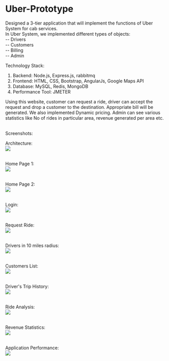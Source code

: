 # Uber-Prototype

Designed a 3-tier application that will implement the functions of Uber System for cab services.<br>
In Uber System, we implemented different types of objects:<br>
-- Drivers<br>
-- Customers<br>
-- Billing<br>
-- Admin<br>

Technology Stack: <br>

1. Backend: Node.js, Express.js, rabbitmq<br>
2. Frontend: HTML, CSS, Bootstrap, AngularJs, Google Maps API<br>
3. Database: MySQL, Redis, MongoDB<br>
4. Performance Tool: JMETER<br>

Using this website, customer can request a ride, driver can accept the request and drop a customer to the destination. Appropriate bill will be generated. We also implemented Dynamic pricing. Admin can see various statistics like No of rides in particular area, revenue generated per area etc.<br><br>

Screenshots:<br>

Architecture:<br>
<img src = "https://github.com/prajwal051290/Uber-Prototype/blob/master/Project%20Screenshots/Architecture.JPG"/><br/><br>

Home Page 1:<br>
<img src = "https://github.com/prajwal051290/Uber-Prototype/blob/master/Project%20Screenshots/Home%20Page1.JPG"/><br/><br>

Home Page 2:<br>
<img src = "https://github.com/prajwal051290/Uber-Prototype/blob/master/Project%20Screenshots/Home%20Page2.JPG"/><br/><br>

Login:<br>
<img src = "https://github.com/prajwal051290/Uber-Prototype/blob/master/Project%20Screenshots/Login.JPG"/><br/><br>

Request Ride:<br>
<img src = "https://github.com/prajwal051290/Uber-Prototype/blob/master/Project%20Screenshots/Choose%20Ride.JPG"/><br/><br>

Drivers in 10 miles radius:<br>
<img src = "https://github.com/prajwal051290/Uber-Prototype/blob/master/Project%20Screenshots/Drivers%20in%2010%20miles%20radius.JPG"/><br/><br>

Customers List:<br>
<img src = "https://github.com/prajwal051290/Uber-Prototype/blob/master/Project%20Screenshots/Customers%20List.JPG"/><br/><br>

Driver's Trip History:<br>
<img src = "https://github.com/prajwal051290/Uber-Prototype/blob/master/Project%20Screenshots/Driver%20Trip%20History.JPG"/><br/><br>

Ride Analysis:<br>
<img src = "https://github.com/prajwal051290/Uber-Prototype/blob/master/Project%20Screenshots/Ride%20Analysis.JPG"/><br/><br>

Revenue Statistics:<br>
<img src = "https://github.com/prajwal051290/Uber-Prototype/blob/master/Project%20Screenshots/Revenue%20Stats.JPG"/><br/><br>

Application Performance:<br>
<img src = "https://github.com/prajwal051290/Uber-Prototype/blob/master/Project%20Screenshots/Performance.JPG"/><br/><br>
